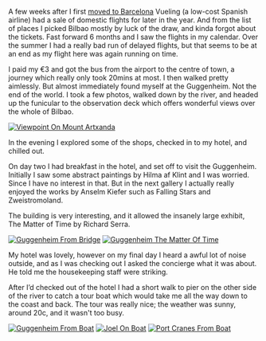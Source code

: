 <!--moml:meta
Title: 2018 Bilbao
Date: 2018-11-01
Hero: view-of-bilbao-from-mount-artxanda
Intro: A short city-break in the city of Bilbao, known for the Guggenheim museum on the bank of the river which flows through the city.
-->

A few weeks after I first [moved to Barcelona](/living-in-barcelona/) Vueling (a low-cost Spanish airline) had a sale of domestic flights for later in the year. And from the list of places I picked Bilbao mostly by luck of the draw, and kinda forgot about the tickets. Fast forward 6 months and I saw the flights in my calendar. Over the summer I had a really bad run of delayed flights, but that seems to be at an end as my flight here was again running on time.

I paid my €3 and got the bus from the airport to the centre of town, a journey which really only took 20mins at most. I then walked pretty aimlessly. But almost immediately found myself at the Guggenheim. Not the end of the world. I took a few photos, walked down by the river, and headed up the funicular to the observation deck which offers wonderful views over the whole of Bilbao.

<div class="gallery">
    <a href="/2018-bilbao/viewpoint-on-mount-artxanda-2000.jpg"><img alt="Viewpoint On Mount Artxanda" srcset="/2014-barcelona/viewpoint-on-mount-artxanda-400.jpg, /2018-bilbao/viewpoint-on-mount-artxanda-800.jpg 800w, /2018-bilbao/viewpoint-on-mount-artxanda-1200.jpg 1200w, /2018-bilbao/viewpoint-on-mount-artxanda-1600.jpg 1600w, /2018-bilbao/viewpoint-on-mount-artxanda-2000.jpg 2000w" src="/2018-bilbao/viewpoint-on-mount-artxanda-400.jpg"></a>
</div>

In the evening I explored some of the shops, checked in to my hotel, and chilled out.

On day two I had breakfast in the hotel, and set off to visit the Guggenheim. Initially I saw some abstract paintings by Hilma af Klint and I was worried. Since I have no interest in that. But in the next gallery I actually really enjoyed the works by Anselm Kiefer such as Falling Stars and Zweistromoland.

The building is very interesting, and it allowed the insanely large exhibit, The Matter of Time by Richard Serra.

<div class="gallery">
    <a href="/2018-bilbao/guggenheim-from-bridge-2000.jpg"><img alt="Guggenheim From Bridge" srcset="/2014-barcelona/guggenheim-from-bridge-400.jpg, /2018-bilbao/guggenheim-from-bridge-800.jpg 800w, /2018-bilbao/guggenheim-from-bridge-1200.jpg 1200w, /2018-bilbao/guggenheim-from-bridge-1600.jpg 1600w, /2018-bilbao/guggenheim-from-bridge-2000.jpg 2000w" src="/2018-bilbao/guggenheim-from-bridge-400.jpg"></a>
    <a href="/2018-bilbao/guggenheim-the-matter-of-time-2000.jpg"><img alt="Guggenheim The Matter Of Time" srcset="/2014-barcelona/guggenheim-the-matter-of-time-400.jpg, /2018-bilbao/guggenheim-the-matter-of-time-800.jpg 800w, /2018-bilbao/guggenheim-the-matter-of-time-1200.jpg 1200w, /2018-bilbao/guggenheim-the-matter-of-time-1600.jpg 1600w, /2018-bilbao/guggenheim-the-matter-of-time-2000.jpg 2000w" src="/2018-bilbao/guggenheim-the-matter-of-time-400.jpg"></a>
</div>

My hotel was lovely, however on my final day I heard a awful lot of noise outside, and as I was checking out I asked the concierge what it was about. He told me the housekeeping staff were striking.

After I’d checked out of the hotel I had a short walk to  pier on the other side of the river to catch a tour boat which would take me all the way down to the coast and back. The tour was really nice; the weather was sunny, around 20c, and it wasn't too busy.

<div class="gallery">
    <a href="/2018-bilbao/guggenheim-from-boat-2000.jpg"><img alt="Guggenheim From Boat" srcset="/2014-barcelona/guggenheim-from-boat-400.jpg, /2018-bilbao/guggenheim-from-boat-800.jpg 800w, /2018-bilbao/guggenheim-from-boat-1200.jpg 1200w, /2018-bilbao/guggenheim-from-boat-1600.jpg 1600w, /2018-bilbao/guggenheim-from-boat-2000.jpg 2000w" src="/2018-bilbao/guggenheim-from-boat-400.jpg"></a>
    <a href="/2018-bilbao/joel-on-boat-2000.jpg"><img alt="Joel On Boat" srcset="/2014-barcelona/joel-on-boat-400.jpg, /2018-bilbao/joel-on-boat-800.jpg 800w, /2018-bilbao/joel-on-boat-1200.jpg 1200w, /2018-bilbao/joel-on-boat-1600.jpg 1600w, /2018-bilbao/joel-on-boat-2000.jpg 2000w" src="/2018-bilbao/joel-on-boat-400.jpg"></a>
    <a href="/2018-bilbao/port-cranes-from-boat-2000.jpg"><img alt="Port Cranes From Boat" srcset="/2014-barcelona/port-cranes-from-boat-400.jpg, /2018-bilbao/port-cranes-from-boat-800.jpg 800w, /2018-bilbao/port-cranes-from-boat-1200.jpg 1200w, /2018-bilbao/port-cranes-from-boat-1600.jpg 1600w, /2018-bilbao/port-cranes-from-boat-2000.jpg 2000w" src="/2018-bilbao/port-cranes-from-boat-400.jpg"></a>
</div>
